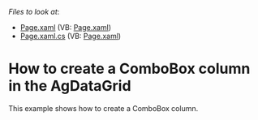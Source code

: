 <!-- default file list -->
*Files to look at*:

* [Page.xaml](./CS/Page.xaml) (VB: [Page.xaml](./VB/Page.xaml))
* [Page.xaml.cs](./CS/Page.xaml.cs) (VB: [Page.xaml](./VB/Page.xaml))
<!-- default file list end -->
# How to create a ComboBox column in the AgDataGrid


<p>This example shows how to create a ComboBox column.</p>

<br/>


